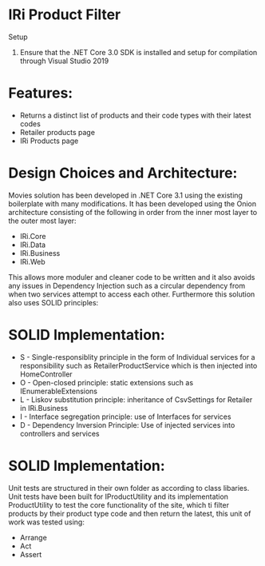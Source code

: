 IRi Product Filter
=======================================

Setup
1) Ensure that the .NET Core 3.0 SDK is installed and setup for compilation through Visual Studio 2019

# Features:
* Returns a distinct list of products and their code types with their latest codes
* Retailer products page
* IRi Products page

# Design Choices and Architecture:

Movies solution has been developed in .NET Core 3.1 using the existing boilerplate with many modifications. It has been developed using the Onion architecture consisting of the following in order from the inner most layer to the outer most layer:

* IRi.Core
* IRi.Data
* IRi.Business
* IRi.Web

This allows more moduler and cleaner code to be written and it also avoids any issues in Dependency Injection such as a circular dependency from when two services attempt to access each other. Furthermore this solution also uses SOLID principles:

# SOLID Implementation:
* S - Single-responsiblity principle in the form of Individual services for a responsibility such as RetailerProductService which is then injected into HomeController
* O - Open-closed principle: static extensions such as IEnumerableExtensions
* L - Liskov substitution principle: inheritance of CsvSettings for Retailer in IRi.Business
* I - Interface segregation principle: use of Interfaces for services
* D - Dependency Inversion Principle: Use of injected services into controllers and services


# SOLID Implementation:
Unit tests are structured in their own folder as according to class libaries. Unit tests have been built for IProductUtility and its implementation ProductUtility to test the core functionality of the site, which ti filter products by their product type code and then return the latest, this unit of work was tested using:
* Arrange
* Act
* Assert